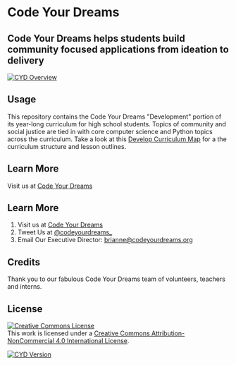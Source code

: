 # Code Your Dreams
## Code Your Dreams helps students build community focused applications from ideation to delivery
[![CYD Overview][overview-image]][overview-url]
## Usage
This repository contains the Code Your Dreams "Development" portion of its year-long curriculum for high school students. Topics of community and social justice are tied in with core computer science and Python topics across the curriculum. Take a look at this [Develop Curriculum Map](https://github.com/CodeYourDreams/Develop_Curriculum/blob/master/Curriculum_Map.md) for a the curriculum structure and lesson outlines. 
## Learn More
Visit us at [Code Your Dreams](http://codeyourdreams.org)
## Learn More
1. Visit us at [Code Your Dreams](http://codeyourdreams.org)
2. Tweet Us at [@codeyourdreams_](http://twitter.com/codeyourdreams_)
3. Email Our Executive Director: brianne@codeyourdreams.org
## Credits
Thank you to our fabulous Code Your Dreams team of volunteers, teachers and interns. 
## License
<a rel="license" href="http://creativecommons.org/licenses/by-nc/4.0/"><img alt="Creative Commons License" style="border-width:0" src="https://i.creativecommons.org/l/by-nc/4.0/88x31.png" /></a><br />This work is licensed under a <a rel="license" href="http://creativecommons.org/licenses/by-nc/4.0/">Creative Commons Attribution-NonCommercial 4.0 International License</a>.

[![CYD Version][cyd-image]][cyd-url]

<!-- Markdown link & img dfn's -->
[cyd-image]: https://user-images.githubusercontent.com/30474080/60455473-0f2a3900-9bfc-11e9-89f3-64320b84742a.png
[cyd-url]: https://user-images.githubusercontent.com/30474080/60455473-0f2a3900-9bfc-11e9-89f3-64320b84742a.png
[overview-image]: https://user-images.githubusercontent.com/30474080/60459291-5d443a00-9c06-11e9-808e-c2db23cac931.png
[overview-url]: https://user-images.githubusercontent.com/30474080/60459291-5d443a00-9c06-11e9-808e-c2db23cac931.png



